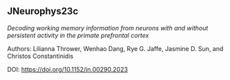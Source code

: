 ## JNeurophys23c
_Decoding working memory information from neurons with and without
persistent activity in the primate prefrontal cortex_

Authors: Lilianna Thrower, Wenhao Dang, Rye G. Jaffe, Jasmine D. Sun, and Christos Constantinidis

DOI: https://doi.org/10.1152/jn.00290.2023
